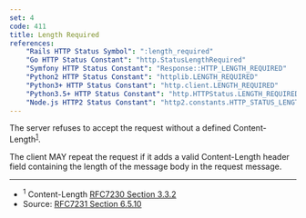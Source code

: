 ```yaml
---
set: 4
code: 411
title: Length Required
references:
    "Rails HTTP Status Symbol": ":length_required"
    "Go HTTP Status Constant": "http.StatusLengthRequired"
    "Symfony HTTP Status Constant": "Response::HTTP_LENGTH_REQUIRED"
    "Python2 HTTP Status Constant": "httplib.LENGTH_REQUIRED"
    "Python3+ HTTP Status Constant": "http.client.LENGTH_REQUIRED"
    "Python3.5+ HTTP Status Constant": "http.HTTPStatus.LENGTH_REQUIRED"
    "Node.js HTTP2 Status Constant": "http2.constants.HTTP_STATUS_LENGTH_REQUIRED"
---
```


The server refuses to accept the request without a defined Content-Length<sup>[1](#ref-1)</sup>.

The client MAY repeat the request if it adds a valid Content-Length header field containing the length of the message body in the request message.

---

* <span id="ref-1"><sup>1</sup> Content-Length [RFC7230 Section 3.3.2][2]</span>
* Source: [RFC7231 Section 6.5.10][1]

[1]: <http://tools.ietf.org/html/rfc7231#section-6.5.10>
[2]: <http://tools.ietf.org/html/rfc7230#section-3.3.2>

